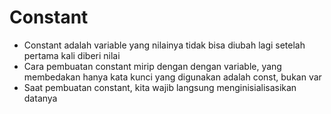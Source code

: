 # Constant

- Constant adalah variable yang nilainya tidak bisa diubah lagi setelah pertama kali diberi nilai
- Cara pembuatan constant mirip dengan dengan variable, yang membedakan hanya kata kunci yang digunakan adalah const, bukan var
- Saat pembuatan constant, kita wajib langsung menginisialisasikan datanya
